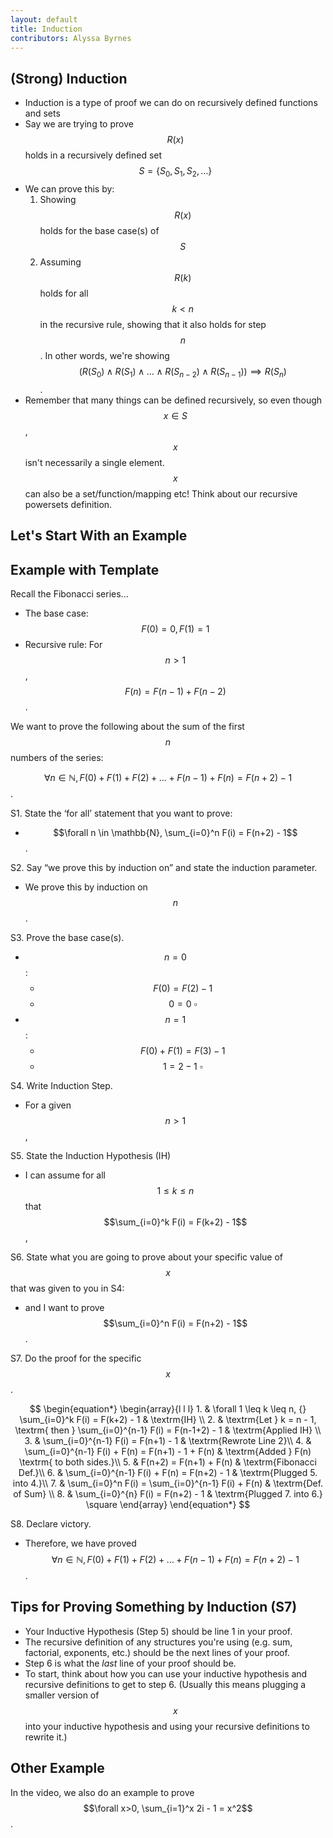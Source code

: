```yaml
---
layout: default
title: Induction
contributors: Alyssa Byrnes
---
```







## (Strong) Induction


- Induction is a type of proof we can do on recursively defined functions and sets
- Say we are trying to prove $$R(x)$$ holds in a recursively defined set $$S = \{S_0, S_1, S_2, \ldots \}$$
- We can prove this by:
    1. Showing $$R(x)$$ holds for the base case(s) of $$S$$
    2. Assuming $$R(k)$$ holds for all $$k < n$$ in the recursive rule, showing that it also holds for step $$n$$. 
    In other words, we're showing $$\big(R(S_0) \land R(S_1) \land \ldots \land R(S_{n-2}) \land R(S_{n-1})\big) \implies R(S_{n})$$.   
- Remember that many things can be defined recursively, so even though $$x \in S$$, $$x$$ isn't necessarily a single element. $$x$$ can also be a set/function/mapping etc! Think about our recursive powersets definition.




## Let's Start With an Example






## Example with Template



Recall the Fibonacci series...

- The base case: $$F(0) = 0, F(1) = 1$$
- Recursive rule: For $$n > 1$$, $$F(n) = F(n-1) + F(n-2)$$.


We want to prove the following about the sum of the first $$n$$ numbers of the series:

$$\forall n \in \mathbb{N}, F(0) + F(1) + F(2) + \ldots + F(n-1) + F(n) = F(n+2) - 1$$.








S1. State the ‘for all’ statement that you want to prove:

- $$\forall n \in \mathbb{N}, \sum_{i=0}^n F(i) = F(n+2) - 1$$.

S2. Say “we prove this by induction on” and state the induction parameter.

- We prove this by induction on $$n$$.






S3. Prove the base case(s).

- $$n=0$$:
    - $$F(0) = F(2) - 1$$
    - $$0 = 0 ~ \square$$
- $$n = 1$$:
    - $$F(0) + F(1) = F(3) - 1$$
    - $$1 = 2 - 1 ~ \square$$
        







S4. Write Induction Step.

- For a given $$n > 1$$,

S5. State the Induction Hypothesis (IH)

- I can assume for all $$1 \leq k \leq n$$ that $$\sum_{i=0}^k F(i) = F(k+2) - 1$$,

S6. State what you are going to prove about your specific value of $$x$$ that
was given to you in S4:

- and I want to prove $$\sum_{i=0}^n F(i) = F(n+2) - 1$$.







S7. Do the proof for the specific $$x$$.

$$
\begin{equation*}
    \begin{array}{l l l}
        1. & \forall 1 \leq k \leq n, {} \sum_{i=0}^k F(i) = F(k+2) - 1 & \textrm{IH} \\
        2. & \textrm{Let } k = n - 1, \textrm{ then } \sum_{i=0}^{n-1} F(i) = F(n-1+2) - 1 & \textrm{Applied IH} \\
        3. & \sum_{i=0}^{n-1} F(i) = F(n+1) - 1 & \textrm{Rewrote Line 2}\\
        4. & \sum_{i=0}^{n-1} F(i) + F(n) = F(n+1) - 1 + F(n) & \textrm{Added } F(n) \textrm{ to both sides.}\\
        5. & F(n+2) = F(n+1) + F(n) & \textrm{Fibonacci Def.}\\
        6. & \sum_{i=0}^{n-1} F(i) + F(n) = F(n+2) - 1 & \textrm{Plugged 5. into 4.}\\
        7. & \sum_{i=0}^n F(i) = \sum_{i=0}^{n-1} F(i) + F(n) & \textrm{Def. of Sum} \\
        8. & \sum_{i=0}^{n} F(i) = F(n+2) - 1 & \textrm{Plugged 7. into 6.} \square
    \end{array}
\end{equation*}
$$








S8. Declare victory.

- Therefore, we have proved  $$\forall n \in \mathbb{N}, F(0) + F(1) + F(2) + \ldots + F(n-1) + F(n) = F(n+2) - 1$$.






## Tips for Proving Something by Induction (S7)


- Your Inductive Hypothesis (Step 5) should be line 1 in your proof.
- The recursive definition of any structures you're using (e.g. sum, factorial, exponents, etc.) should be the next lines of your proof.
- Step 6 is what the *last* line of your proof should be.
- To start, think about how you can use your inductive hypothesis and recursive definitions to get to step 6. (Usually this means plugging a smaller version of $$x$$ into your inductive hypothesis and using your recursive definitions to rewrite it.)



## Other Example

In the video, we also do an example to prove $$\forall x>0, \sum_{i=1}^x 2i - 1 = x^2$$.

<!-- ## Chocolate Bar Proof


- Suppose that you have a chocolate bar made up of $$r$$ squares by $$c$$ squares that you want to share. At each step, you choose a piece of chocolate with two or more squares and break along a vertical or horizontal line between squares. Eventually, it will be reduced to single squares. 

- We can prove by induction that the number of breaks required is rc -􀀀 1, no matter which way you break.

- We want to prove that, for any chocolate bar $$C$$ with size $$n = rc \geq 1$$ squares, and any way to break it, it will be reduced to isolated squares after exactly $$b(C) = n -􀀀 $$1 breaks.

- Hint: For your proof in step 7, break $$C$$ into two smaller bars $$A$$ and $$B$$ such that $$A$$ has $$m$$ squares and $$B$$ has $$m-n$$ squares. Then $$b(C) = b(A) + b(B) + 1$$. 


    
    

 -->


